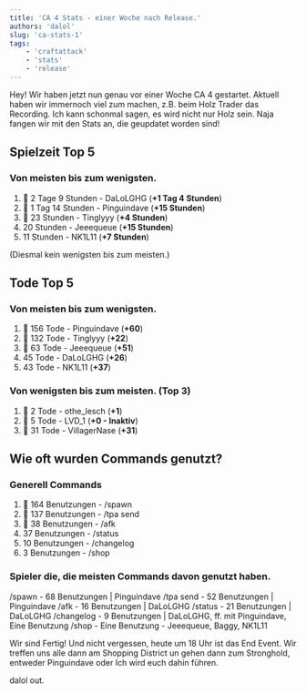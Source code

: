 ```yaml
---
title: 'CA 4 Stats - einer Woche nach Release.'
authors: 'dalol'
slug: 'ca-stats-1'
tags:
    - 'craftattack'
    - 'stats'
    - 'release' 
---
```


Hey! Wir haben jetzt nun genau vor einer Woche CA 4 gestartet. Aktuell haben wir immernoch viel zum machen, z.B. beim Holz Trader das Recording. Ich kann schonmal sagen, es wird nicht nur Holz sein. Naja fangen wir mit den Stats an, die geupdatet worden sind!


## Spielzeit Top 5

### Von meisten bis zum wenigsten.

1. 🥇 2 Tage 9 Stunden - DaLoLGHG (**+1 Tag 4 Stunden**)
2. 🥈 1 Tag 14 Stunden - Pinguindave (**+15 Stunden**)
3. 🥉 23 Stunden - Tinglyyy (**+4 Stunden**)
4. 20 Stunden - Jeeequeue (**+15 Stunden**)
5. 11 Stunden - NK1L11 (**+7 Stunden**)

(Diesmal kein wenigsten bis zum meisten.)

## Tode Top 5

### Von meisten bis zum wenigsten.

1. 🥇 156 Tode - Pinguindave (**+60**)
2. 🥈 132 Tode - Tinglyyy (**+22**)
3. 🥉 63 Tode - Jeeequeue (**+51**)
4. 45 Tode - DaLoLGHG (**+26**)
5. 43 Tode - NK1L11 (**+37**)

### Von wenigsten bis zum meisten. (Top 3)

1. 🥇 2 Tode - othe_lesch (**+1**)
2. 🥈 5 Tode - LVD_1 (**+0 - Inaktiv**)
3. 🥉 31 Tode - VillagerNase (**+31**)


## Wie oft wurden Commands genutzt?

### Generell Commands

1. 🥇 164 Benutzungen - /spawn
2. 🥈 137 Benutzungen - /tpa send
3. 🥉 38 Benutzungen - /afk
4. 37 Benutzungen - /status
5. 10 Benutzungen - /changelog
6. 3 Benutzungen - /shop

### Spieler die, die meisten Commands davon genutzt haben.

/spawn - 68 Benutzungen | Pinguindave
/tpa send - 52 Benutzungen | Pinguindave
/afk - 16 Benutzungen | DaLoLGHG
/status - 21 Benutzungen | DaLoLGHG
/changelog - 9 Benutzungen | DaLoLGHG, ff. mit Pinguindave, Eine Benutzung
/shop - Eine Benutzung - Jeeequeue, Baggy, NK1L11



Wir sind Fertig! Und nicht vergessen, heute um 18 Uhr ist das End Event. Wir treffen uns alle dann am Shopping District un gehen dann zum Stronghold, entweder Pinguindave oder Ich wird euch dahin führen.

dalol out.